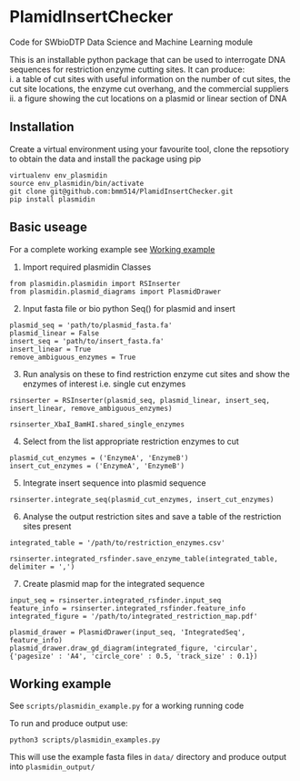# PlamidInsertChecker
Code for SWbioDTP Data Science and Machine Learning module

This is an installable python package that can be used to interrogate DNA sequences for restriction enzyme cutting sites. It can produce:  
    i. a table of cut sites with useful information on the number of cut sites, the cut site locations, the enzyme cut overhang, and the commercial suppliers  
    ii. a figure showing the cut locations on a plasmid or linear section of DNA

## Installation

Create a virtual environment using your favourite tool, clone the repsotiory to obtain the data and install the package using pip

```
virtualenv env_plasmidin
source env_plasmidin/bin/activate
git clone git@github.com:bmm514/PlamidInsertChecker.git
pip install plasmidin
```

## Basic useage

For a complete working example see [Working example](#working-example)

1. Import required plasmidin Classes
```
from plasmidin.plasmidin import RSInserter
from plasmidin.plasmid_diagrams import PlasmidDrawer
```

2. Input fasta file or bio python Seq() for plasmid and insert
```
plasmid_seq = 'path/to/plasmid_fasta.fa'
plasmid_linear = False
insert_seq = 'path/to/insert_fasta.fa'
insert_linear = True
remove_ambiguous_enzymes = True
```

3. Run analysis on these to find restriction enzyme cut sites and 
show the enzymes of interest i.e. single cut enzymes
```
rsinserter = RSInserter(plasmid_seq, plasmid_linear, insert_seq, insert_linear, remove_ambiguous_enzymes)

rsinserter_XbaI_BamHI.shared_single_enzymes
```

4. Select from the list appropriate restriction enzymes to cut
```
plasmid_cut_enzymes = ('EnzymeA', 'EnzymeB')
insert_cut_enzymes = ('EnzymeA', 'EnzymeB')
```

5. Integrate insert sequence into plasmid sequence 
```
rsinserter.integrate_seq(plasmid_cut_enzymes, insert_cut_enzymes)
```

6. Analyse the output restriction sites and save a table of the restriction sites present
```
integrated_table = '/path/to/restriction_enzymes.csv'

rsinserter.integrated_rsfinder.save_enzyme_table(integrated_table, delimiter = ',')
```

7. Create plasmid map for the integrated sequence
```
input_seq = rsinserter.integrated_rsfinder.input_seq
feature_info = rsinserter.integrated_rsfinder.feature_info
integrated_figure = '/path/to/integrated_restriction_map.pdf'

plasmid_drawer = PlasmidDrawer(input_seq, 'IntegratedSeq', feature_info)
plasmid_drawer.draw_gd_diagram(integrated_figure, 'circular', {'pagesize' : 'A4', 'circle_core' : 0.5, 'track_size' : 0.1})
```
## Working example

See ```scripts/plasmidin_example.py``` for a working running code

To run and produce output use:
```
python3 scripts/plasmidin_examples.py
```

This will use the example fasta files in ```data/``` directory and produce output into ```plasmidin_output/```